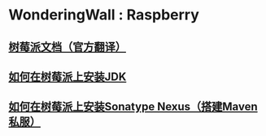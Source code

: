 WonderingWall : Raspberry
=====================
## [树莓派文档（官方翻译）](documentation/README.md)

## [如何在树莓派上安装JDK](usage/install_orcal_java.md)

## [如何在树莓派上安装Sonatype Nexus（搭建Maven私服）](usage/proxy_repositories_nexus.md)